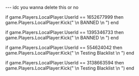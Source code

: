 --- idc you wanna delete this or no 

if game.Players.LocalPlayer.UserId == 1652677999 then
      game.Players.LocalPlayer:Kick(" \n BANNED \n ")
end

if game.Players.LocalPlayer.UserId == 1395346733 then
      game.Players.LocalPlayer:Kick(" \n BANNED \n ")
end

if game.Players.LocalPlayer.UserId == 554624042 then
      game.Players.LocalPlayer:Kick(" \n Testing Blacklist \n ")
end

if game.Players.LocalPlayer.UserId == 3138663594 then
      game.Players.LocalPlayer:Kick(" \n Testing Blacklist \n ")
end

